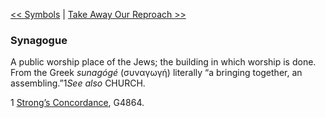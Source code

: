 [<< Symbols](Symbols.md)  |  [Take Away Our Reproach >>](Take%20Away%20Our%20Reproach.md)

### Synagogue
A public worship place of the Jews; the building in which worship is done. From the Greek *sunagógé* (συναγωγή) literally “a bringing together, an assembling.”1*See also* CHURCH.



1
[Strong’s Concordance](#), G4864.